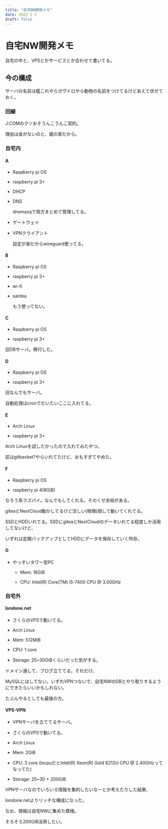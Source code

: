 ```yaml
---
title: "自宅NW開発メモ"
date: 2022-1-3
draft: false
---
```

# 自宅NW開発メモ



自宅の中と、VPSとかサービスとか合わせて書いてる。



## 今の構成



サーバの名前は艦これやらガヴドロやら動物の名前をつけてるけどあえて伏せておく。



### 回線



J:COMのクソおそうんこうんこ契約。



理由は金がないのと、親の家だから。



### 自宅内



#### A



* Raspberry pi OS



* raspberry pi 3+



* DHCP



* DNS



	dnsmasqで両方まとめて管理してる。



* ゲートウェイ



* VPNクライアント



	設定が楽だからwireguard使ってる。



#### B



* Raspberry pi OS



* raspberry pi 3+



* wi-fi



* samba



	もう使ってない。



#### C



* Raspberry pi OS



* raspberry pi 3+



旧DBサーバ。移行した。



#### D



* Raspberry pi OS



* raspberry pi 3+



旧なんでもサーバ。



自動処理はcronでだいたいここに入れてる。



#### E



* Arch Linux



* raspberry pi 3+



Arch Linuxを試したかったので入れてみたやつ。



前はgitbacket?やらいれてたけど、おもすぎてやめた。



#### F



* Raspberry pi OS



* raspberry pi 4(8GiB)



なろう系ラズパイ。なんでもしてくれる。そのくせ余裕がある。



giteaとNextCloud動かしてるけど涼しい(物理)顔して動いてくれてる。



SSDとHDDいれてる。SSDにgiteaとNextCloudのデータいれてる程度しか活用してないけど、



いずれは定期バックアップとしてHDDにデータを保存していく所存。



#### G



* やっすいタワー型PC



	* Mem: 16GiB



	* CPU: Intel(R) Core(TM) i5-7400 CPU @ 3.00GHz



### 自宅外



#### londone.net



* さくらのVPSで動いてる。



* Arch Linux



* Mem: 512MiB



* CPU: 1 core



* Storage: 25~30GiBくらいだった気がする。



ドメイン通して、ブログ立ててる。それだけ。



MySQLにはしてない。いずれVPNつないで、自宅NWのDBとやり取りするようにできたらいいかもしれない。



たぶんやるとしても最後の方。



#### VPS-VPN



* VPNサーバを立ててるサーバ。



* さくらのVPSで動いてる。



* Arch Linux



* Mem: 2GiB



* CPU: 3 core (lscpuだとIntel(R) Xeon(R) Gold 6212U CPU @ 2.40GHzってなってた)



* Storage: 25~30 + 200GiB



VPNサーバなのでいろいろ情報を集約したいなーとか考えたりした結果、



londone.netよりリッチな構成になった。



なお、情報は自宅NWに集めた模様。



そろそろ200GiB活用したい。
